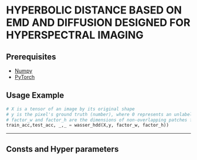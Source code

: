 # HYPERBOLIC DISTANCE BASED ON EMD AND DIFFUSION DESIGNED FOR HYPERSPECTRAL IMAGING

## Prerequisites

* [Numpy](https://numpy.org/install/)
* [PyTorch](https://pytorch.org/)

## Usage Example 

```python
# X is a tensor of an image by its original shape
# y is the pixel's ground truth (number), where 0 represents an unlabeled pixel
# factor_w and factor_h are the dimensions of non-overlapping patches for the method
train_acc,test_acc, _,_ = wasser_hdd(X,y, factor_w, factor_h))
```
----------------------------------------------------------------------------

## Consts and Hyper parameters
